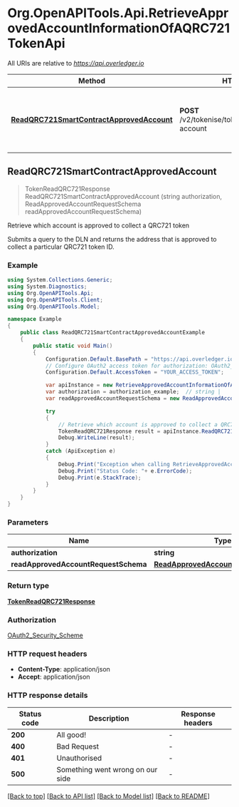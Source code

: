 # Org.OpenAPITools.Api.RetrieveApprovedAccountInformationOfAQRC721TokenApi

All URIs are relative to *https://api.overledger.io*

Method | HTTP request | Description
------------- | ------------- | -------------
[**ReadQRC721SmartContractApprovedAccount**](RetrieveApprovedAccountInformationOfAQRC721TokenApi.md#readqrc721smartcontractapprovedaccount) | **POST** /v2/tokenise/tokens/qrc721/approved-account | Retrieve which account is approved to collect a QRC721 token



## ReadQRC721SmartContractApprovedAccount

> TokenReadQRC721Response ReadQRC721SmartContractApprovedAccount (string authorization, ReadApprovedAccountRequestSchema readApprovedAccountRequestSchema)

Retrieve which account is approved to collect a QRC721 token

Submits a query to the DLN and returns the address that is approved to collect a particular QRC721 token ID.

### Example

```csharp
using System.Collections.Generic;
using System.Diagnostics;
using Org.OpenAPITools.Api;
using Org.OpenAPITools.Client;
using Org.OpenAPITools.Model;

namespace Example
{
    public class ReadQRC721SmartContractApprovedAccountExample
    {
        public static void Main()
        {
            Configuration.Default.BasePath = "https://api.overledger.io";
            // Configure OAuth2 access token for authorization: OAuth2_Security_Scheme
            Configuration.Default.AccessToken = "YOUR_ACCESS_TOKEN";

            var apiInstance = new RetrieveApprovedAccountInformationOfAQRC721TokenApi(Configuration.Default);
            var authorization = authorization_example;  // string | 
            var readApprovedAccountRequestSchema = new ReadApprovedAccountRequestSchema(); // ReadApprovedAccountRequestSchema | 

            try
            {
                // Retrieve which account is approved to collect a QRC721 token
                TokenReadQRC721Response result = apiInstance.ReadQRC721SmartContractApprovedAccount(authorization, readApprovedAccountRequestSchema);
                Debug.WriteLine(result);
            }
            catch (ApiException e)
            {
                Debug.Print("Exception when calling RetrieveApprovedAccountInformationOfAQRC721TokenApi.ReadQRC721SmartContractApprovedAccount: " + e.Message );
                Debug.Print("Status Code: "+ e.ErrorCode);
                Debug.Print(e.StackTrace);
            }
        }
    }
}
```

### Parameters


Name | Type | Description  | Notes
------------- | ------------- | ------------- | -------------
 **authorization** | **string**|  | 
 **readApprovedAccountRequestSchema** | [**ReadApprovedAccountRequestSchema**](ReadApprovedAccountRequestSchema.md)|  | 

### Return type

[**TokenReadQRC721Response**](TokenReadQRC721Response.md)

### Authorization

[OAuth2_Security_Scheme](../README.md#OAuth2_Security_Scheme)

### HTTP request headers

- **Content-Type**: application/json
- **Accept**: application/json


### HTTP response details
| Status code | Description | Response headers |
|-------------|-------------|------------------|
| **200** | All good! |  -  |
| **400** | Bad Request |  -  |
| **401** | Unauthorised |  -  |
| **500** | Something went wrong on our side |  -  |

[[Back to top]](#)
[[Back to API list]](../README.md#documentation-for-api-endpoints)
[[Back to Model list]](../README.md#documentation-for-models)
[[Back to README]](../README.md)

